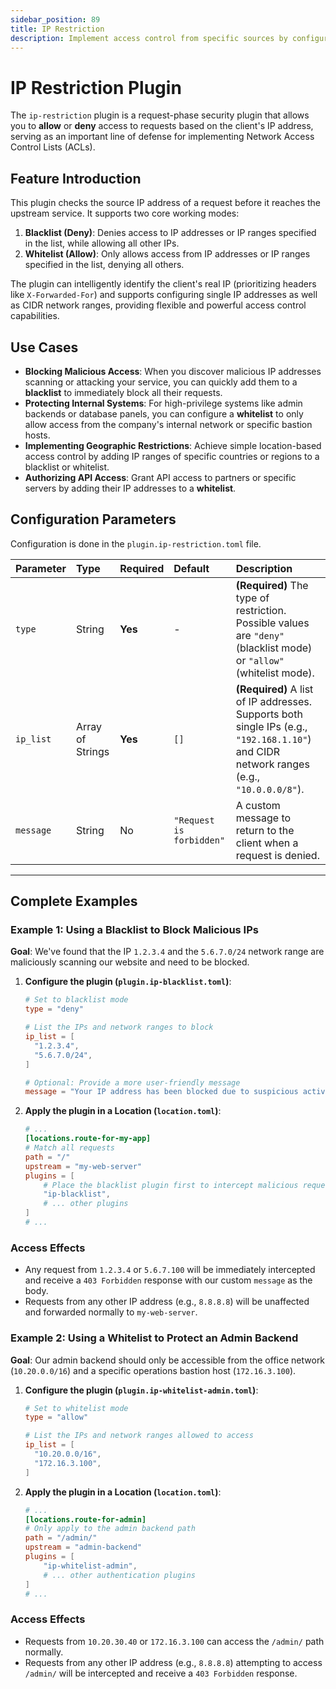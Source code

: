 ```yaml
---
sidebar_position: 89
title: IP Restriction
description: Implement access control from specific sources by configuring IP address blacklists or whitelists, effectively blocking malicious access, limiting service access scope, and enhancing application security.
---
```


# IP Restriction Plugin

The `ip-restriction` plugin is a request-phase security plugin that allows you to **allow** or **deny** access to requests based on the client's IP address, serving as an important line of defense for implementing Network Access Control Lists (ACLs).

## Feature Introduction

This plugin checks the source IP address of a request before it reaches the upstream service. It supports two core working modes:

1.  **Blacklist (Deny)**: Denies access to IP addresses or IP ranges specified in the list, while allowing all other IPs.
2.  **Whitelist (Allow)**: Only allows access from IP addresses or IP ranges specified in the list, denying all others.

The plugin can intelligently identify the client's real IP (prioritizing headers like `X-Forwarded-For`) and supports configuring single IP addresses as well as CIDR network ranges, providing flexible and powerful access control capabilities.

## Use Cases

* **Blocking Malicious Access**: When you discover malicious IP addresses scanning or attacking your service, you can quickly add them to a **blacklist** to immediately block all their requests.
* **Protecting Internal Systems**: For high-privilege systems like admin backends or database panels, you can configure a **whitelist** to only allow access from the company's internal network or specific bastion hosts.
* **Implementing Geographic Restrictions**: Achieve simple location-based access control by adding IP ranges of specific countries or regions to a blacklist or whitelist.
* **Authorizing API Access**: Grant API access to partners or specific servers by adding their IP addresses to a **whitelist**.

## Configuration Parameters

Configuration is done in the `plugin.ip-restriction.toml` file.

| Parameter | Type             | Required | Default                  | Description                                                                                                                              |
| :-------- | :--------------- | :------- | :----------------------- | :--------------------------------------------------------------------------------------------------------------------------------------- |
| `type`    | String           | **Yes**  | -                        | **(Required)** The type of restriction. Possible values are `"deny"` (blacklist mode) or `"allow"` (whitelist mode).                     |
| `ip_list` | Array of Strings | **Yes**  | `[]`                     | **(Required)** A list of IP addresses. Supports both single IPs (e.g., `"192.168.1.10"`) and CIDR network ranges (e.g., `"10.0.0.0/8"`). |
| `message` | String           | No       | `"Request is forbidden"` | A custom message to return to the client when a request is denied.                                                                       |

---

## Complete Examples

### Example 1: Using a Blacklist to Block Malicious IPs

**Goal**: We've found that the IP `1.2.3.4` and the `5.6.7.0/24` network range are maliciously scanning our website and need to be blocked.

1.  **Configure the plugin (`plugin.ip-blacklist.toml`)**:
    ```toml
    # Set to blacklist mode
    type = "deny"
    
    # List the IPs and network ranges to block
    ip_list = [
      "1.2.3.4",
      "5.6.7.0/24",
    ]

    # Optional: Provide a more user-friendly message
    message = "Your IP address has been blocked due to suspicious activity."
    ```

2.  **Apply the plugin in a Location (`location.toml`)**:
    ```toml
    # ...
    [locations.route-for-my-app]
    # Match all requests
    path = "/"
    upstream = "my-web-server"
    plugins = [
        # Place the blacklist plugin first to intercept malicious requests early
        "ip-blacklist",
        # ... other plugins
    ]
    # ...
    ```

### Access Effects

* Any request from `1.2.3.4` or `5.6.7.100` will be immediately intercepted and receive a `403 Forbidden` response with our custom `message` as the body.
* Requests from any other IP address (e.g., `8.8.8.8`) will be unaffected and forwarded normally to `my-web-server`.

### Example 2: Using a Whitelist to Protect an Admin Backend

**Goal**: Our admin backend should only be accessible from the office network (`10.20.0.0/16`) and a specific operations bastion host (`172.16.3.100`).

1.  **Configure the plugin (`plugin.ip-whitelist-admin.toml`)**:
    ```toml
    # Set to whitelist mode
    type = "allow"
    
    # List the IPs and network ranges allowed to access
    ip_list = [
      "10.20.0.0/16",
      "172.16.3.100",
    ]
    ```

2.  **Apply the plugin in a Location (`location.toml`)**:
    ```toml
    # ...
    [locations.route-for-admin]
    # Only apply to the admin backend path
    path = "/admin/"
    upstream = "admin-backend"
    plugins = [
        "ip-whitelist-admin",
        # ... other authentication plugins
    ]
    # ...
    ```

### Access Effects
* Requests from `10.20.30.40` or `172.16.3.100` can access the `/admin/` path normally.
* Requests from any other IP address (e.g., `8.8.8.8`) attempting to access `/admin/` will be intercepted and receive a `403 Forbidden` response.